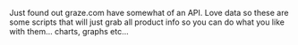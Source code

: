 Just found out graze.com have somewhat of an API. Love data so these are some scripts that will just grab all product info so you can do what you like with them... charts, graphs etc...